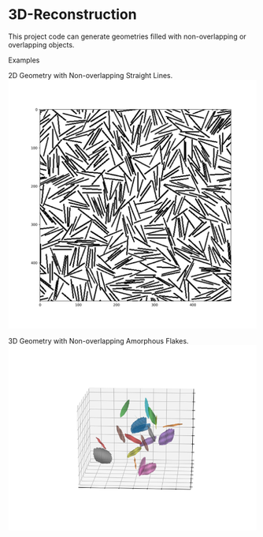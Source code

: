 # 3D-Reconstruction

This project code can generate geometries filled with non-overlapping or overlapping objects.

Examples

2D Geometry with Non-overlapping Straight Lines.
![2D](images/2D.png)

3D Geometry with Non-overlapping Amorphous Flakes.
![3D](images/3D.png)


